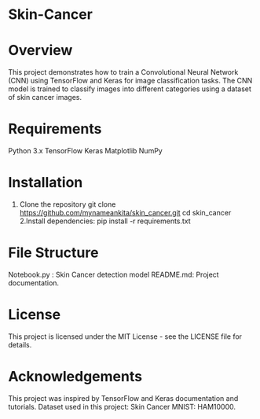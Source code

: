 # Skin-Cancer
# Overview
This project demonstrates how to train a Convolutional Neural Network (CNN) using TensorFlow and Keras for image classification tasks. The CNN model is trained to classify images into different categories using a dataset of skin cancer images.

# Requirements
Python 3.x
TensorFlow
Keras
Matplotlib
NumPy
# Installation
1. Clone the repository
git clone https://github.com/mynameankita/skin_cancer.git
cd skin_cancer
2.Install dependencies:
pip install -r requirements.txt


# File Structure
Notebook.py : Skin Cancer detection model
README.md: Project documentation.
# License
This project is licensed under the MIT License - see the LICENSE file for details.

# Acknowledgements
This project was inspired by TensorFlow and Keras documentation and tutorials.
Dataset used in this project: Skin Cancer MNIST: HAM10000.
